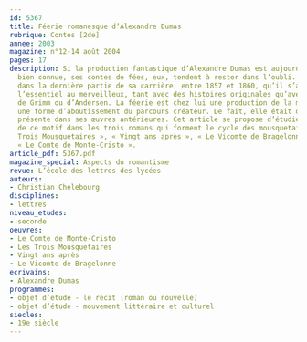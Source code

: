 ```yaml
---
id: 5367
title: Féerie romanesque d’Alexandre Dumas
rubrique: Contes [2de]
annee: 2003
magazine: n°12-14 août 2004
pages: 17
description: Si la production fantastique d’Alexandre Dumas est aujourd’hui assez
  bien connue, ses contes de fées, eux, tendent à rester dans l’oubli. Ce n’est que
  dans la dernière partie de sa carrière, entre 1857 et 1860, qu’il s’adonna pour
  l’essentiel au merveilleux, tant avec des histoires originales qu’avec des reprises
  de Grimm ou d’Andersen. La féerie est chez lui une production de la maturité, comme
  une forme d’aboutissement du parcours créateur. De fait, elle était discrètement
  présente dans ses œuvres antérieures. Cet article se propose d’étudier les résurgences
  de ce motif dans les trois romans qui forment le cycle des mousquetaires – « Les
  Trois Mousquetaires », « Vingt ans après », « Le Vicomte de Bragelonne » – et dans
  « Le Comte de Monte-Cristo ».
article_pdf: 5367.pdf
magazine_special: Aspects du romantisme
revue: L’école des lettres des lycées
auteurs:
- Christian Chelebourg
disciplines:
- lettres
niveau_etudes:
- seconde
oeuvres:
- Le Comte de Monte-Cristo
- Les Trois Mousquetaires
- Vingt ans après
- Le Vicomte de Bragelonne
ecrivains:
- Alexandre Dumas
programmes:
- objet d’étude - le récit (roman ou nouvelle)
- objet d’étude - mouvement littéraire et culturel
siecles:
- 19e siècle
---
```

